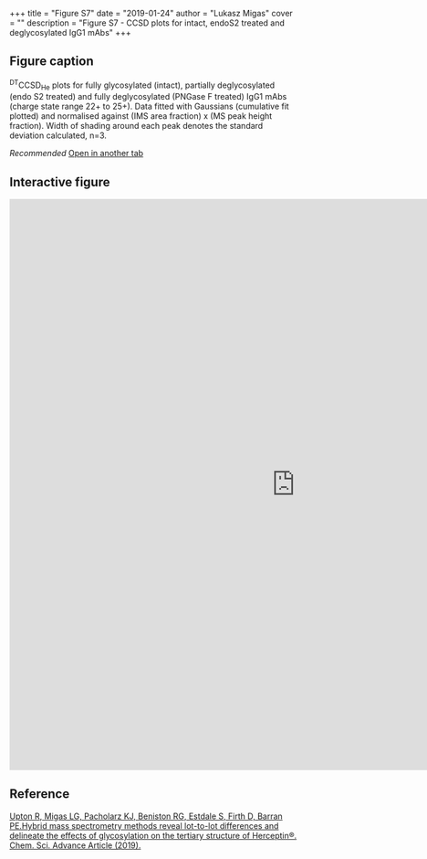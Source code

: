 +++
title = "Figure S7"
date = "2019-01-24"
author = "Lukasz Migas"
cover = ""
description = "Figure S7 - CCSD plots for intact, endoS2 treated and deglycosylated IgG1 mAbs"
+++

## Figure caption

<sup>DT</sup>CCSD<sub>He</sub> plots for fully glycosylated (intact), partially deglycosylated (endo S2 treated) and fully deglycosylated (PNGase F treated) IgG1 mAbs (charge state range 22+ to 25+). Data fitted with Gaussians (cumulative fit plotted) and normalised against (IMS area fraction) x (MS peak height fraction). Width of shading around each peak denotes the standard deviation calculated, n=3.

*Recommended* [Open in another tab](https://upton-herceptin-2019.netlify.com/assets/Figure_S7.html)

## Interactive figure

<iframe
    width="1000"
    frameborder="0"
    height="1000"
    src="https://upton-herceptin-2019.netlify.com/assets/Figure_S7.html"
    style="background: #FFFFFF;"
></iframe>

## Reference

[Upton R, Migas LG, Pacholarz KJ, Beniston RG, Estdale S, Firth D, Barran PE.Hybrid mass spectrometry methods reveal lot-to-lot differences and delineate the effects of glycosylation on the tertiary structure of Herceptin®. Chem. Sci. Advance Article (2019).](https://pubs.rsc.org/en/content/articlepdf/2019/sc/c8sc05029e)